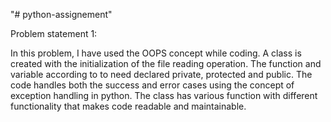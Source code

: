 "# python-assignement" 


Problem statement 1: 


In this problem, I have used the OOPS concept while coding. A class is created with the initialization of the file reading operation.
The function and variable according to to need declared private, protected and public. The code handles both the success and error cases using the concept of exception handling in python. The class has various function with different functionality that makes code readable and maintainable.  
